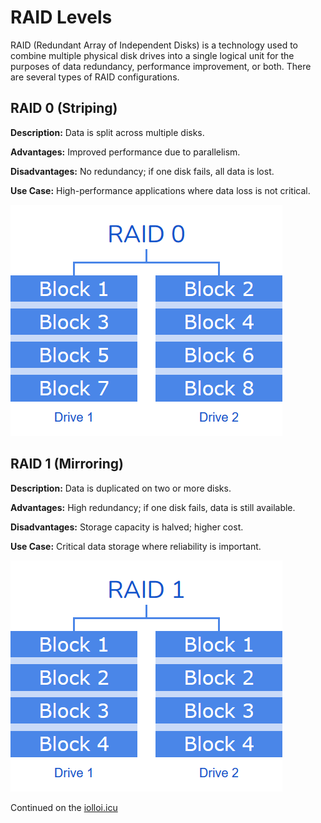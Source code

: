 # RAID Levels
RAID (Redundant Array of Independent Disks) is a technology used to combine multiple physical disk drives into a single logical unit for the purposes of data redundancy, performance improvement, or both.
There are several types of RAID configurations.
## RAID 0 (Striping)
**Description:** Data is split across multiple disks.

**Advantages:** Improved performance due to parallelism.

**Disadvantages:** No redundancy; if one disk fails, all data is lost.

**Use Case:** High-performance applications where data loss is not critical.

![](images/raid0.png)

## RAID 1 (Mirroring)
**Description:** Data is duplicated on two or more disks.

**Advantages:** High redundancy; if one disk fails, data is still available.

**Disadvantages:** Storage capacity is halved; higher cost.

**Use Case:** Critical data storage where reliability is important.

![](images/raid1.png)

Continued on the [iolloi.icu](https://iolloi.icu/index.php/2024/08/06/raid-levels/)
